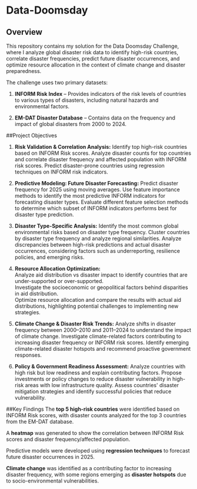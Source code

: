 # Data-Doomsday

## Overview
This repository contains my solution for the Data Doomsday Challenge, where I analyze global disaster risk data to identify high-risk countries, correlate disaster frequencies, predict future disaster occurrences, and optimize resource allocation in the context of climate change and disaster preparedness.

The challenge uses two primary datasets:

1. **INFORM Risk Index** – Provides indicators of the risk levels of countries to various types of disasters, including natural hazards and environmental factors.

2. **EM-DAT Disaster Database** – Contains data on the frequency and impact of global disasters from 2000 to 2024.

##Project Objectives
1. **Risk Validation & Correlation Analysis:**
  Identify top high-risk countries based on INFORM Risk scores.
  Analyze disaster counts for top countries and correlate disaster frequency and affected population with INFORM risk scores.
  Predict disaster-prone countries using regression techniques on INFORM risk indicators.

2. **Predictive Modeling: Future Disaster Forecasting:**
  Predict disaster frequency for 2025 using moving averages.
  Use feature importance methods to identify the most predictive INFORM indicators for forecasting disaster types.
  Evaluate different feature selection methods to determine which subset of INFORM indicators performs best for disaster type prediction.

3. **Disaster Type-Specific Analysis:**
  Identify the most common global environmental risks based on disaster type frequency.
  Cluster countries by disaster type frequency and analyze regional similarities.
  Analyze discrepancies between high-risk predictions and actual disaster occurrences, considering factors such as underreporting, resilience policies, and emerging risks.

4. **Resource Allocation Optimization:**  
  Analyze aid distribution vs disaster impact to identify countries that are under-supported or over-supported.  
  Investigate the socioeconomic or geopolitical factors behind disparities in aid distribution.  
  Optimize resource allocation and compare the results with actual aid distributions, highlighting potential challenges to implementing new strategies.

5. **Climate Change & Disaster Risk Trends:**
  Analyze shifts in disaster frequency between 2000–2010 and 2011–2024 to understand the impact of climate change.
  Investigate climate-related factors contributing to increasing disaster frequency or INFORM risk scores.
  Identify emerging climate-related disaster hotspots and recommend proactive government responses.

6. **Policy & Government Readiness Assessment:**
  Analyze countries with high risk but low readiness and explain contributing factors.
  Propose investments or policy changes to reduce disaster vulnerability in high-risk areas with low infrastructure quality.
  Assess countries' disaster mitigation strategies and identify successful policies that reduce vulnerability.

##Key Findings
The **top 5 high-risk countries** were identified based on INFORM Risk scores, with disaster counts analyzed for the top 3 countries from the EM-DAT database.

A **heatmap** was generated to show the correlation between INFORM Risk scores and disaster frequency/affected population.

Predictive models were developed using **regression techniques** to forecast future disaster occurrences in 2025.

**Climate change** was identified as a contributing factor to increasing disaster frequency, with some regions emerging as **disaster hotspots** due to socio-environmental vulnerabilities.
